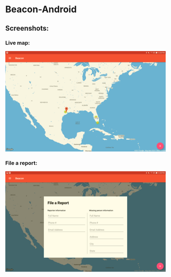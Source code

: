# Beacon-Android

## Screenshots:

### Live map:
![Alt text](/screenshots/live_map.png?raw=true "Live map")

### File a report:
![Alt text](/screenshots/report.png?raw=true "File a report")
